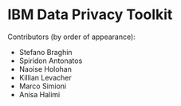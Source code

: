 # IBM Data Privacy Toolkit

Contributors (by order of appearance):

* Stefano Braghin
* Spiridon Antonatos
* Naoise Holohan
* Killian Levacher
* Marco Simioni
* Anisa Halimi